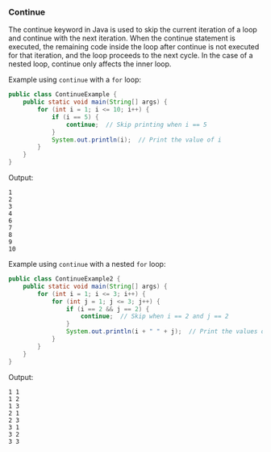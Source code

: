 ### Continue
The continue keyword in Java is used to skip the current iteration of a loop and continue with the next iteration. When the continue statement is executed, the remaining code inside the loop after continue is not executed for that iteration, and the loop proceeds to the next cycle. In the case of a nested loop, continue only affects the inner loop.

Example using `continue` with a `for` loop:
```java
public class ContinueExample {
    public static void main(String[] args) {
        for (int i = 1; i <= 10; i++) {
            if (i == 5) {
                continue;  // Skip printing when i == 5
            }
            System.out.println(i);  // Print the value of i
        }
    }
}
```
Output:
```
1
2
3
4
6
7
8
9
10
```
Example using `continue` with a nested `for` loop:
```java
public class ContinueExample2 {
    public static void main(String[] args) {
        for (int i = 1; i <= 3; i++) {
            for (int j = 1; j <= 3; j++) {
                if (i == 2 && j == 2) {
                    continue;  // Skip when i == 2 and j == 2
                }
                System.out.println(i + " " + j);  // Print the values of i and j
            }
        }
    }
}
```
Output:
```
1 1
1 2
1 3
2 1
2 3
3 1
3 2
3 3
```